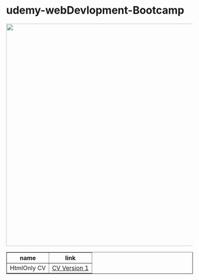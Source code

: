 # udemy-webDevlopment-Bootcamp

  <p align="center">
        <a href="https://www.udemy.com/course/the-complete-web-development-bootcamp/?utm_source=adwords&utm_medium=udemyads&utm_campaign=LongTail_la.EN_cc.INDIA&utm_content=deal4584&utm_term=_._ag_77882236463_._ad_533093955810_._kw__._de_c_._dm__._pl__._ti_dsa-1007766171312_._li_9303796_._pd__._&matchtype=&gclid=Cj0KCQjwqPGUBhDwARIsANNwjV68yh3h52IyWcz7K9pAKD_KC0otThXLYnb9YpSPQo0cWHjqkR51jB8aAhPnEALw_wcB"
            target="_blank"> <img
                src="https://user-images.githubusercontent.com/70573212/172046607-e32583d9-b811-4ea7-98af-9a3a8e4cfc53.png"
                heigth="300px" width="600px"></a>
    </p>


   
   <table border=".5px" cellspacing="26">
        <thead>
            <th>name</th>
            <th>link</th>
        </thead>
        <tbody>
            <tr>
                <td>HtmlOnly CV</td>
                <td><a href="https://pushpak-256.github.io/Udemy-htmlOnlyCV/" target="_blank">CV Version 1</a></td>
            </tr>
        </tbody>
    </table>



